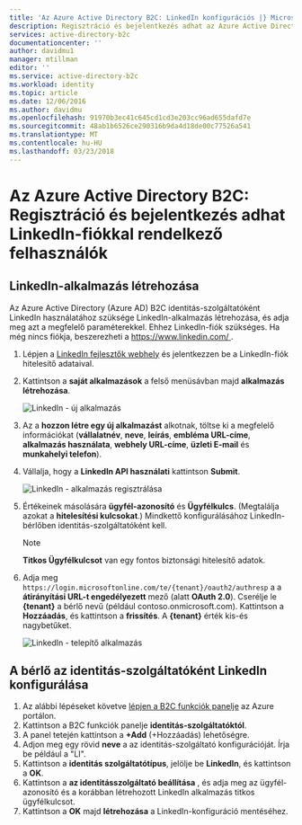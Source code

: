 ```yaml
---
title: 'Az Azure Active Directory B2C: LinkedIn konfigurációs |} Microsoft Docs'
description: Regisztráció és bejelentkezés adhat az Azure Active Directory B2C által védett alkalmazások LinkedIn fiókkal rendelkező felhasználók
services: active-directory-b2c
documentationcenter: ''
author: davidmu1
manager: mtillman
editor: ''
ms.service: active-directory-b2c
ms.workload: identity
ms.topic: article
ms.date: 12/06/2016
ms.author: davidmu
ms.openlocfilehash: 91970b3ec41c645cd1cd3e203cc96ad655dafd7e
ms.sourcegitcommit: 48ab1b6526ce290316b9da4d18de00c77526a541
ms.translationtype: MT
ms.contentlocale: hu-HU
ms.lasthandoff: 03/23/2018
---
```

# <a name="azure-active-directory-b2c-provide-sign-up-and-sign-in-to-consumers-with-linkedin-accounts"></a>Az Azure Active Directory B2C: Regisztráció és bejelentkezés adhat LinkedIn-fiókkal rendelkező felhasználók
## <a name="create-a-linkedin-application"></a>LinkedIn-alkalmazás létrehozása
Az Azure Active Directory (Azure AD) B2C identitás-szolgáltatóként LinkedIn használatához szüksége LinkedIn-alkalmazás létrehozása, és adja meg azt a megfelelő paraméterekkel. Ehhez LinkedIn-fiók szükséges. Ha még nincs fiókja, beszerezheti a [ https://www.linkedin.com/ ](https://www.linkedin.com/).

1. Lépjen a [LinkedIn fejlesztők webhely](https://www.developer.linkedin.com/) és jelentkezzen be a LinkedIn-fiók hitelesítő adataival.
2. Kattintson a **saját alkalmazások** a felső menüsávban majd **alkalmazás létrehozása**.
   
    ![LinkedIn - új alkalmazás](./media/active-directory-b2c-setup-li-app/linkedin-new-app.png)
3. Az a **hozzon létre egy új alkalmazást** alkotnak, töltse ki a megfelelő információkat (**vállalatnév**, **neve**, **leírás**, **embléma URL-címe**, **alkalmazás használata**, **webhely URL-címe**, **üzleti E-mail** és **munkahelyi telefon**).
4. Vállalja, hogy a **LinkedIn API használati** kattintson **Submit**.
   
    ![LinkedIn - alkalmazás regisztrálása](./media/active-directory-b2c-setup-li-app/linkedin-register-app.png)
5. Értékeinek másolására **ügyfél-azonosító** és **Ügyfélkulcs**. (Megtalálja azokat a **hitelesítési kulcsokat**.) Mindkettő konfigurálásához LinkedIn-bérlőben identitás-szolgáltatóként kell.
   
   > [!NOTE]
   > **Titkos Ügyfélkulcsot** van egy fontos biztonsági hitelesítő adatok.
   > 
   > 
6. Adja meg `https://login.microsoftonline.com/te/{tenant}/oauth2/authresp` a a **átirányítási URL-t engedélyezett** mező (alatt **OAuth 2.0**). Cserélje le **{tenant}** a bérlő nevű (például contoso.onmicrosoft.com). Kattintson a **Hozzáadás**, és kattintson a **frissítés**. A **{tenant}** érték kis-és nagybetűket.
   
    ![LinkedIn - telepítő alkalmazás](./media/active-directory-b2c-setup-li-app/linkedin-setup.png)

## <a name="configure-linkedin-as-an-identity-provider-in-your-tenant"></a>A bérlő az identitás-szolgáltatóként LinkedIn konfigurálása
1. Az alábbi lépéseket követve [lépjen a B2C funkciók panelje](active-directory-b2c-app-registration.md#navigate-to-b2c-settings) az Azure portálon.
2. Kattintson a B2C funkciók panelje **identitás-szolgáltatóktól**.
3. A panel tetején kattintson a **+Add** (+Hozzáadás) lehetőségre.
4. Adjon meg egy rövid **neve** a az identitás-szolgáltató konfigurációját. Írja be például a "LI".
5. Kattintson a **identitás szolgáltatótípus**, jelölje be **LinkedIn**, és kattintson a **OK**.
6. Kattintson a **az identitásszolgáltató beállítása** , és adja meg az ügyfél-azonosító és a korábban létrehozott LinkedIn alkalmazás titkos ügyfélkulcsot.
7. Kattintson a **OK** majd **létrehozása** a LinkedIn-konfiguráció mentéséhez.


